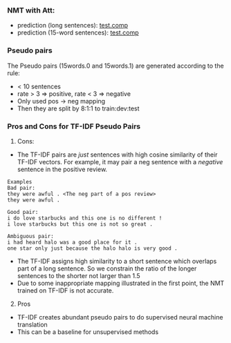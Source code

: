 ### NMT with Att:
* prediction (long sentences): [test.comp](long_sent/test.comp)
* prediction (15-word sentences): [test.comp](15words_sent/test.comp)

### Pseudo pairs
The Pseudo pairs (15words.0 and 15words.1) are generated according to the rule:
* < 10 sentences
* rate > 3 => positive, rate < 3 => negative
* Only used pos -> neg mapping
* Then they are split by 8:1:1 to train:dev:test

### Pros and Cons for TF-IDF Pseudo Pairs
1. Cons:
 * The TF-IDF pairs are _just_ sentences with high cosine similarity of their TF-IDF vectors. For example, it may pair a neg sentence with a _negative_ sentence in the positive review. 
```
Examples
Bad pair:
they were awful . <The neg part of a pos review>
they were awful .

Good pair: 
i do love starbucks and this one is no different !
i love starbucks but this one is not so great .

Ambiguous pair:
i had heard halo was a good place for it .
one star only just because the halo halo is very good .
```
 * The TF-IDF assigns high similarity to a short sentence which overlaps part of a long sentence. So we constrain the ratio of the longer sentences to the shorter not larger than 1.5
 * Due to some inappropriate mapping illustrated in the first point, the NMT trained on TF-IDF is not accurate.

2. Pros
 * TF-IDF creates abundant pseudo pairs to do supervised neural machine translation
 * This can be a baseline for unsupervised methods
 
